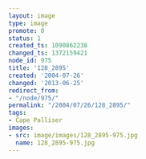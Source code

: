 ```yaml
---
layout: image
type: image
promote: 0
status: 1
created_ts: 1090862238
changed_ts: 1372159421
node_id: 975
title: '128_2895'
created: '2004-07-26'
changed: '2013-06-25'
redirect_from:
- "/node/975/"
permalink: "/2004/07/26/128_2895/"
tags:
- Cape Palliser
images:
- src: image/images/128_2895-975.jpg
  name: 128_2895-975.jpg
---
```


